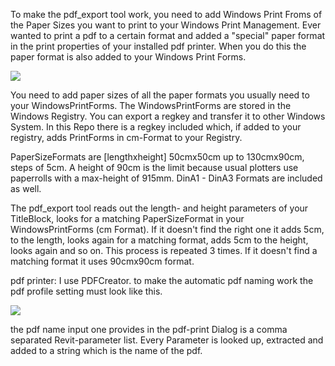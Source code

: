 
To make the pdf_export tool work, you need to add Windows Print Froms of the Paper Sizes you want to print
to your Windows Print Management. 
Ever wanted to print a pdf to a certain format and added a "special" paper format in the print properties of your installed pdf printer. 
When you do this the paper format is also added to your Windows Print Forms. 

![](https://github.com/tillbaum/pytiba/blob/master/pytiba%20documentation/pdf_export/PrintManagementForms.png)

You need to add paper sizes of all the paper formats you usually need to your WindowsPrintForms. 
The WindowsPrintForms are stored in the Windows Registry. You can export a regkey and transfer it to other Windows System. 
In this Repo there is a regkey included which, if added to your registry, adds PrintForms in cm-Format to your Registry. 

PaperSizeFormats are [lengthxheight] 50cmx50cm up to 130cmx90cm, steps of 5cm. A height of 90cm is the limit because usual plotters use paperrolls with a max-height of 915mm. DinA1 - DinA3 Formats are included as well.

The pdf_export tool reads out the length- and height parameters of your TitleBlock, looks for a matching PaperSizeFormat in your WindowsPrintForms (cm Format). 
If it doesn't find the right one it adds 5cm, to the length,
looks again for a matching format, adds 5cm to the height, looks again and so on. This process is repeated 3 times. 
If it doesn't find a matching format it uses 90cmx90cm format.

pdf printer: 
I use PDFCreator. 
to make the automatic pdf naming work the pdf profile setting must look like this. 

![](https://github.com/tillbaum/pytiba/blob/master/pytiba%20documentation/pdf_export/PDFCreator%20ProfileSettings.png)

the pdf name input one provides in the pdf-print Dialog is a comma separated Revit-parameter list. 
Every Parameter is looked up, extracted and added to a string which is the name of the pdf. 

